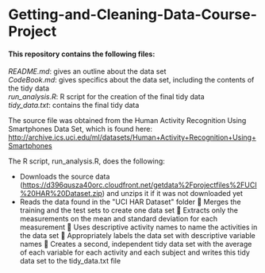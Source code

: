 # Getting-and-Cleaning-Data-Course-Project

#### This repository contains the following files:
*README.md*: gives an outline about the data set  
*CodeBook.md*: gives specifics about the data set, including the contents of the tidy data  
*run_analysis.R*: R script for the creation of the final tidy data  
*tidy_data.txt*: contains the final tidy data  

The source file was obtained from the Human Activity Recognition Using Smartphones Data Set, which is found here: http://archive.ics.uci.edu/ml/datasets/Human+Activity+Recognition+Using+Smartphones

The R script, run_analysis.R, does the following:
* Downloads the source data (https://d396qusza40orc.cloudfront.net/getdata%2Fprojectfiles%2FUCI%20HAR%20Dataset.zip) and unzips it if it was not downloaded yet
* Reads the data found in the "UCI HAR Dataset" folder
	Merges the training and the test sets to create one data set
	Extracts only the measurements on the mean and standard deviation for each measurement
	Uses descriptive activity names to name the activities in the data set
	Appropriately labels the data set with descriptive variable names
	Creates a second, independent tidy data set with the average of each variable for each activity and each subject and writes this tidy data set to the tidy_data.txt file

